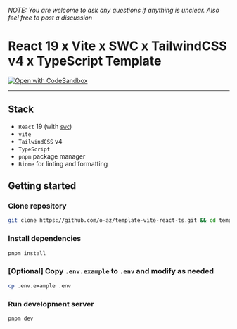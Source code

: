 _NOTE: You are welcome to ask any questions if anything is unclear. Also feel free to post a discussion_

# React 19 x Vite x SWC x TailwindCSS v4 x TypeScript Template

[![Open with CodeSandbox](https://assets.codesandbox.io/github/button-edit-lime.svg)](https://githubbox.com/o-az/template-vite-react-ts/tree/main)

---

## Stack

- `React` 19 (with [`swc`](https://github.com/vitejs/vite-plugin-react-swc))
- `vite`
- `TailwindCSS` v4
- `TypeScript`
- `pnpm` package manager
- `Biome` for linting and formatting

## Getting started

### Clone repository

```sh
git clone https://github.com/o-az/template-vite-react-ts.git && cd template-vite-react-ts
```

### Install dependencies

```sh
pnpm install
```

### [Optional] Copy `.env.example` to `.env` and modify as needed

```sh
cp .env.example .env
```

### Run development server

```sh
pnpm dev
```
